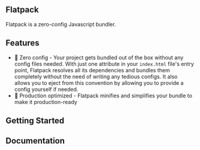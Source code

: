 ## Flatpack
Flatpack is a zero-config Javascript bundler.

## Features
* 🎉 Zero config - Your project gets bundled out of the box without any config files needed. With just one attribute in your `index.html` file's entry point, Flatpack resolves all its dependencies and bundles them completely without the need of writing any tedious configs. It also allows you to eject from this convention by allowing you to provide a config yourself if needed.
* 🚀 Production optimized - Flatpack minifies and simplifies your bundle to make it production-ready

## Getting Started

## Documentation
